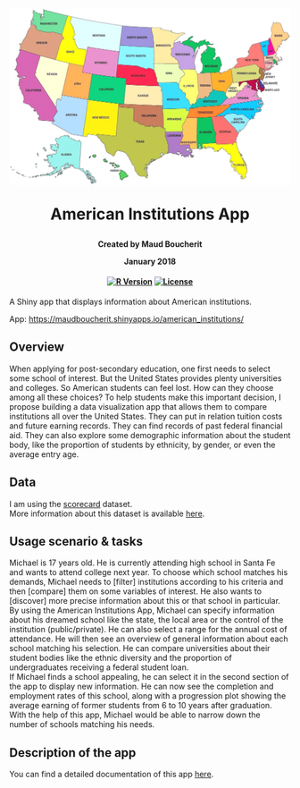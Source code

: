 <h1 align="center">
  <br>

![](figures/america.jpg)

American Institutions App
<br>
</h1>

<h4 align="center"><a>
Created by Maud Boucherit

January 2018
</a></h4>

<h4 align="center"><a>

[![R Version](https://img.shields.io/badge/R%20Version-%3E%3D%203.4-blue.svg)](https://cran.r-project.org/) 
[![License](https://img.shields.io/badge/License-MIT-orange.svg)](LICENSE.md) 

</a></h4>


A Shiny app that displays information about American institutions.

App: https://maudboucherit.shinyapps.io/american_institutions/

## Overview

When applying for post-secondary education, one first needs to select some school of interest. But the United States provides plenty universities and colleges. So American students can feel lost. How can they choose among all these choices? To help students make this important decision, I propose building a data visualization app that allows them to compare institutions all over the United States. They can put in relation tuition costs and future earning records. They can find records of past federal financial aid. They can also explore some demographic information about the student body, like the proportion of students by ethnicity, by gender, or even the average entry age.

## Data

I am using the [scorecard](data/scorecard.csv) dataset.   
More information about this dataset is available [here](data/README.md).

## Usage scenario & tasks

Michael is 17 years old. He is currently attending high school in Santa Fe and wants to attend college next year. To choose which school matches his demands, Michael needs to [filter] institutions according to his criteria and then [compare] them on some variables of interest. He also wants to [discover] more precise information about this or that school in particular. By using the American Institutions App, Michael can specify information about his dreamed school like the state, the local area or the control of the institution (public/private). He can also select a range for the annual cost of attendance. He will then see an overview of general information about each school matching his selection. He can compare universities about their student bodies like the ethnic diversity and the proportion of undergraduates receiving a federal student loan.    
If Michael finds a school appealing, he can select it in the second section of the app to display new information. He can now see the completion and employment rates of this school, along with a progression plot showing the average earning of former students from 6 to 10 years after graduation. With the help of this app, Michael would be able to narrow down the number of schools matching his needs.

## Description of the app

You can find a detailed documentation of this app [here](DOCUMENTATION.md).
